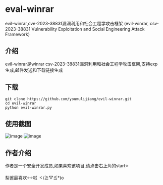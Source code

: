 # eval-winrar
evil-winrar,cve-2023-38831漏洞利用和社会工程学攻击框架 (evil-winrar, csv-2023-38831 Vulnerability Exploitation and Social Engineering Attack Framework)

## 介绍

evil-winrar是winrar csv-2023-38831漏洞利用和社会工程学攻击框架,支持exp生成,邮件发送和下载链接生成

## 下载

```
git clone https://github.com/youmulijiang/evil-winrar.git
cd evil-winrar
python evil-winrar.py
```

## 使用截图

![image](https://github.com/youmulijiang/eval-winrar/assets/111237463/cc036ed1-b04d-42eb-98c2-8d0505a3c2fc)
![image](https://github.com/youmulijiang/eval-winrar/assets/111237463/512d34b0-2974-4250-8c4c-4cf49ce5eeed)

## 作者介绍

作者是一个安全开发成员,如果喜欢该项目,请点击右上角的start⭐

梨酱最喜欢⭐⭐啦 ヾ(≧▽≦*)o
